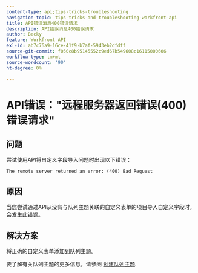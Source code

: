 ```yaml
---
content-type: api;tips-tricks-troubleshooting
navigation-topic: tips-tricks-and-troubleshooting-workfront-api
title: API错误消息400错误请求
description: API错误消息400错误请求
author: Becky
feature: Workfront API
exl-id: ab7c76a9-16ce-41f9-b7af-5943eb2dfdff
source-git-commit: f050c8b95145552c9ed67b549608c16115000606
workflow-type: tm+mt
source-wordcount: '90'
ht-degree: 0%

---
```



# API错误：&quot;远程服务器返回错误(400)错误请求&quot;

## 问题

尝试使用API将自定义字段导入问题时出现以下错误：

`The remote server returned an error: (400) Bad Request`

## 原因

当您尝试通过API从没有与队列主题关联的自定义表单的项目导入自定义字段时，会发生此错误。

## 解决方案

将正确的自定义表单添加到队列主题。

要了解有关队列主题的更多信息，请参阅 [创建队列主题](../../manage-work/requests/create-and-manage-request-queues/create-queue-topics.md).

